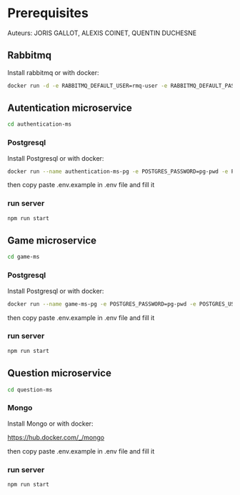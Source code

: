# Prerequisites

Auteurs: JORIS GALLOT, ALEXIS COINET, QUENTIN DUCHESNE

## Rabbitmq

Install rabbitmq or with docker:

```bash
docker run -d -e RABBITMQ_DEFAULT_USER=rmq-user -e RABBITMQ_DEFAULT_PASS=rmq-pwd --hostname prj-final --name prj-final-rabbit -p 5672:5672 rabbitmq:3
```

## Autentication microservice

```bash
cd authentication-ms
```

### Postgresql

Install Postgresql or with docker:

```bash
docker run --name authentication-ms-pg -e POSTGRES_PASSWORD=pg-pwd -e POSTGRES_USER=pg-user -e POSTGRES-DB=authentication-db -p 5430:5432 -d postgres
```

then copy paste .env.example in .env file and fill it

### run server

```bash
npm run start
```

## Game microservice

```bash
cd game-ms
```

### Postgresql

Install Postgresql or with docker:

```bash
docker run --name game-ms-pg -e POSTGRES_PASSWORD=pg-pwd -e POSTGRES_USER=pg-user -e POSTGRES-DB=game-db -p 5431:5432 -d postgres
```

then copy paste .env.example in .env file and fill it

### run server

```bash
npm run start
```

## Question microservice

```bash
cd question-ms
```

### Mongo

Install Mongo or with docker:

https://hub.docker.com/_/mongo

then copy paste .env.example in .env file and fill it

### run server

```bash
npm run start
```
